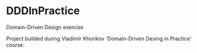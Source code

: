 # DDDInPractice
Domain-Driven Design exercise

Project builded during Vladimir Khorikov 'Domain-Driven Desing in Practice' course.

